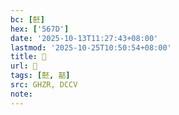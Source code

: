 ```yaml
---
bc: [噽]
hex: ['567D']
date: '2025-10-13T11:27:43+08:00'
lastmod: '2025-10-25T10:50:54+08:00'
title: 󰙗
url: 󰙗
tags: [噽, 嚭]
src: GHZR, DCCV
note:
---
```

